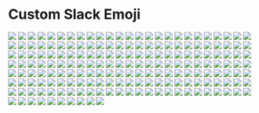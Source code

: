 # Custom Slack Emoji

<img src="img/100-grand.png"/> <img src="img/2-cents.jpg"/> <img src="img/a+.png"/> <img src="img/aim.png"/> <img src="img/air-quotes-close.png"/> <img src="img/air-quotes-open.png"/> <img src="img/airhorn.png"/> <img src="img/alexa.png"/> <img src="img/all-the-feels.gif"/> <img src="img/all-thumbs-up.gif"/> <img src="img/alot.png"/> <img src="img/amazon.png"/> <img src="img/angry-bird.png"/> <img src="img/angry-pikachu.png"/> <img src="img/apple-pie.png"/> <img src="img/avocado-toast.png"/> <img src="img/bad-joke-eel.png"/> <img src="img/bam.png"/> <img src="img/bandaid.png"/> <img src="img/bang.png"/> <img src="img/bat-phone.png"/> <img src="img/bazinga.png"/> <img src="img/bb8-thumbs-up.png"/> <img src="img/boom.png"/> <img src="img/borg.png"/> <img src="img/bruce.png"/> <img src="img/burning-money.gif"/> <img src="img/bye_boo.gif"/> <img src="img/check-engine.png"/> <img src="img/cheers.gif"/> <img src="img/christmas_parrot.gif"/> <img src="img/chrome-dino.png"/> <img src="img/chrome.png"/> <img src="img/cigar.png"/> <img src="img/clippy-2.png"/> <img src="img/code.png"/> <img src="img/coffee_parrot.gif"/> <img src="img/conga-parrot.gif"/> <img src="img/cookie-monster.png"/> <img src="img/cool-doge.gif"/> <img src="img/coolio.png"/> <img src="img/copy-that.png"/> <img src="img/crickets.png"/> <img src="img/cyberman.png"/> <img src="img/data.png"/> <img src="img/dealwithitparrot.gif"/> <img src="img/delorean.png"/> <img src="img/disappoint.png"/> <img src="img/disco-dancer.gif"/> <img src="img/doge2.png"/> <img src="img/doge3d.gif"/> <img src="img/doh.png"/> <img src="img/easy.png"/> <img src="img/edge.png"/> <img src="img/ektron.png"/> <img src="img/eye-of-sauron.png"/> <img src="img/eyeroll.png"/> <img src="img/fb-wow.gif"/> <img src="img/ferret.png"/> <img src="img/fidget_spinner.gif"/> <img src="img/fiesta-parrot.gif"/> <img src="img/fireball.gif"/> <img src="img/firefox.png"/> <img src="img/fist-bump.gif"/> <img src="img/flux-capacitor.png"/> <img src="img/flying-money.gif"/> <img src="img/flywheel.png"/> <img src="img/friday.png"/> <img src="img/furby.png"/> <img src="img/girded-loins.png"/> <img src="img/gitlab.png"/> <img src="img/glue.png"/> <img src="img/google-wave.png"/> <img src="img/great-scott.png"/> <img src="img/green-light.png"/> <img src="img/grumpycat.png"/> <img src="img/hair-on-fire.png"/> <img src="img/happy-kermit.png"/> <img src="img/happy-obama.png"/> <img src="img/happy-robot.png"/> <img src="img/hodor.png"/> <img src="img/homestar.png"/> <img src="img/hot-sauce.png"/> <img src="img/hug.gif"/> <img src="img/ian-malcom.png"/> <img src="img/ie-lol.png"/> <img src="img/in-n-out.png"/> <img src="img/infinity-gauntlet.png"/> <img src="img/insulin.png"/> <img src="img/iron-giant.png"/> <img src="img/its-a-trap.png"/> <img src="img/jack.png"/> <img src="img/jenkins.png"/> <img src="img/jk.png"/> <img src="img/k-cup.png"/> <img src="img/k.png"/> <img src="img/ketchup.png"/> <img src="img/kitten.png"/> <img src="img/land-shark.png"/> <img src="img/left-shark.png"/> <img src="img/lego-batman.png"/> <img src="img/margarita.png"/> <img src="img/mario_luigi_dance.gif"/> <img src="img/marzipan.png"/> <img src="img/mic-drop.png"/> <img src="img/mickey.png"/> <img src="img/moonwalking_parrot.gif"/> <img src="img/mustard.png"/> <img src="img/nancy.png"/> <img src="img/neo.png"/> <img src="img/nerf.png"/> <img src="img/netscape.png"/> <img src="img/no-cigar.png"/> <img src="img/ok-2.gif"/> <img src="img/opera.png"/> <img src="img/orly.png"/> <img src="img/pac-man.gif"/> <img src="img/party-beaver.png"/> <img src="img/pc.png"/> <img src="img/penalty-flag.png"/> <img src="img/philosoraptor.png"/> <img src="img/phoenix.png"/> <img src="img/pickle-rick.png"/> <img src="img/poker-face.png"/> <img src="img/pow.png"/> <img src="img/prime.png"/> <img src="img/radioactive.jpg"/> <img src="img/rainbow-puke.png"/> <img src="img/red-card.jpg"/> <img src="img/red-light.png"/> <img src="img/refresh.gif"/> <img src="img/refresh.png"/> <img src="img/rimshot.gif"/> <img src="img/rollerblades.png"/> <img src="img/rubber-duck.png"/> <img src="img/sad-obama.png"/> <img src="img/sad-parrot.gif"/> <img src="img/sad-trombone.png"/> <img src="img/safari.png"/> <img src="img/sassy_parrot.gif"/> <img src="img/science-parrot.gif"/> <img src="img/series-of-tubes.png"/> <img src="img/shocked-cat.png"/> <img src="img/shocked.gif"/> <img src="img/siri.png"/> <img src="img/slowclap.gif"/> <img src="img/snugglesworth.png"/> <img src="img/sonic-waiting.gif"/> <img src="img/sonic.png"/> <img src="img/soup.png"/> <img src="img/space-shuttle.png"/> <img src="img/spinner.gif"/> <img src="img/starman.png"/> <img src="img/strongbad.png"/> <img src="img/strongsad.png"/> <img src="img/success.png"/> <img src="img/supervillain.png"/> <img src="img/sweater.png"/> <img src="img/tadont.png"/> <img src="img/tardis.png"/> <img src="img/teamwork.png"/> <img src="img/thanks-obama.png"/> <img src="img/the-cheat.png"/> <img src="img/the-queen.png"/> <img src="img/the-thing.png"/> <img src="img/this-is-fine.png"/> <img src="img/toph.png"/> <img src="img/trogdor.png"/> <img src="img/turkish-delight.png"/> <img src="img/unsubscribe.png"/> <img src="img/whoa.png"/> <img src="img/witness-protection-parrot.gif"/> <img src="img/woo.png"/> <img src="img/worst-ever.png"/> <img src="img/www.png"/> <img src="img/yahtzee.png"/> <img src="img/yellow-card.jpg"/> <img src="img/yellow-light.png"/> <img src="img/yo-yo.png"/> <img src="img/you-rock.png"/> <img src="img/zap-2.png"/> <img src="img/zen.png"/> <img src="img/zoidberg.jpg"/> <img src="img/zombie.gif"/> <img src="img/zuck.png"/> 